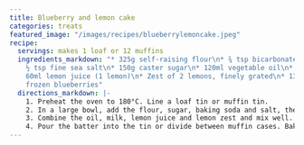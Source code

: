 ```yaml
---
title: Blueberry and lemon cake
categories: treats
featured_image: "/images/recipes/blueberrylemoncake.jpeg"
recipe:
  servings: makes 1 loaf or 12 muffins
  ingredients_markdown: "* 325g self-raising flour\n* ¾ tsp bicarbonate of soda \n*
    ½ tsp fine sea salt\n* 150g caster sugar\n* 120ml vegetable oil\n* 180ml oat milk\n*
    60ml lemon juice (1 lemon)\n* Zest of 2 lemons, finely grated\n* 130g fresh or
    frozen blueberries"
  directions_markdown: |-
    1. Preheat the oven to 180°C. Line a loaf tin or muffin tin.
    2. In a large bowl, add the flour, sugar, baking soda and salt, then mix.
    3. Combine the oil, milk, lemon juice and lemon zest and mix well. Pour the wet mixture into the dry mixture and gently fold together, then fold in the blueberries.
    4. Pour the batter into the tin or divide between muffin cases. Bake the loaf for 45-55 minutes, or muffins for 20 minutes, until a skewer inserted in the centre comes out clean. If using frozen blueberries, it may take a couple of minutes longer. Place on a cooling rack and leave to cool before serving. 
---
```

